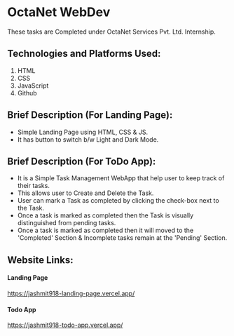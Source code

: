 # OctaNet WebDev
These tasks are Completed under OctaNet Services Pvt. Ltd. Internship.

## Technologies and Platforms Used:
1. HTML
2. CSS
3. JavaScript 
4. Github

## Brief Description (For Landing Page):
- Simple Landing Page using HTML, CSS & JS.
- It has button to switch b/w Light and Dark Mode.

## Brief Description (For ToDo App):
- It is a Simple Task Management WebApp that help user to keep track of their tasks.
- This allows user to Create and Delete the Task.
- User can mark a Task as completed by clicking the check-box next to the Task.
- Once a task is marked as completed then the Task is visually distinguished from pending tasks.
- Once a task is marked as completed then it will moved to the 'Completed' Section & Incomplete tasks remain at the 'Pending' Section.

## Website Links:
#### Landing Page 
https://jashmit918-landing-page.vercel.app/
<br>
#### Todo App 
https://jashmit918-todo-app.vercel.app/




